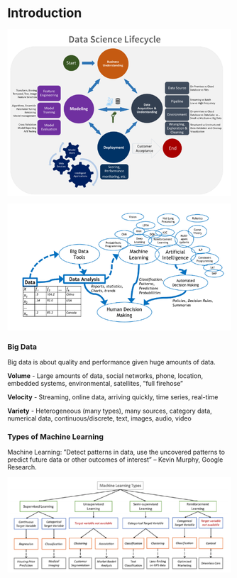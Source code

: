 # Introduction

![Data Science Life Cycle](.gitbook/assets/screenshot-from-2019-03-04-16-32-28.png)

![Big Data, Machine Learning and AI](.gitbook/assets/screenshot-from-2019-03-07-13-31-15.png)

### Big Data

Big data is about quality and performance given huge amounts of data.

**Volume** - Large amounts of data, social networks, phone, location, embedded systems, environmental, satellites, ”full firehose” 

**Velocity** - Streaming, online data, arriving quickly, time series, real-time 

**Variety** - Heterogeneous \(many types\), many sources, category data, numerical data, continuous/discrete, text, images, audio, video

### Types of Machine Learning

Machine Learning: ”Detect patterns in data, use the uncovered patterns to predict future data or other outcomes of interest” – Kevin Murphy, Google Research.

![](.gitbook/assets/screenshot-from-2019-03-07-13-35-42.png)




